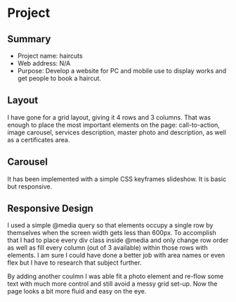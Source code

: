 # Project

## Summary

* Project name: haircuts
* Web address: N/A
* Purpose: Develop a website for PC and mobile use to display works and get people to book a haircut.

## Layout

I have gone for a grid layout, giving it 4 rows and 3 columns. That was enough to place the most important elements on the page: call-to-action, image carousel, services description, master photo and description, as well as a certificates area.

## Carousel

It has been implemented with a simple CSS keyframes slideshow. It is basic but responsive.

## Responsive Design

I used a simple @media query so that elements occupy a single row by themselves when the screen width gets less than 600px. To accomplish that I had to place every div class inside @media and only change row order as well as fill every column (out of 3 available) within those rows with elements. I am sure I could have done a better job with area names or even flex but I have to research that subject further.

By adding another coulmn I was able fit a photo element and re-flow some text with much more control and still avoid a messy grid set-up. Now the page looks a bit more fluid and easy on the eye.

